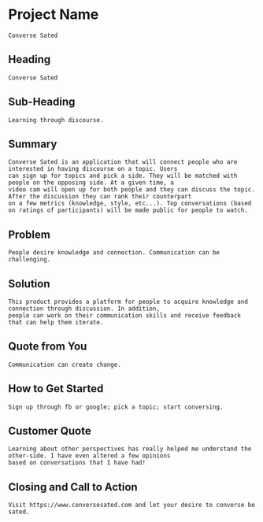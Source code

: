 # Project Name #
    Converse Sated

<!-- 
> This material was originally posted [here](http://www.quora.com/What-is-Amazons-approach-to-product-development-and-product-management). It is reproduced here for posterities sake.

There is an approach called "working backwards" that is widely used at Amazon. They work backwards from the customer, rather than starting with an idea for a product and trying to bolt customers onto it. While working backwards can be applied to any specific product decision, using this approach is especially important when developing new products or features.

For new initiatives a product manager typically starts by writing an internal press release announcing the finished product. The target audience for the press release is the new/updated product's customers, which can be retail customers or internal users of a tool or technology. Internal press releases are centered around the customer problem, how current solutions (internal or external) fail, and how the new product will blow away existing solutions.

If the benefits listed don't sound very interesting or exciting to customers, then perhaps they're not (and shouldn't be built). Instead, the product manager should keep iterating on the press release until they've come up with benefits that actually sound like benefits. Iterating on a press release is a lot less expensive than iterating on the product itself (and quicker!).

If the press release is more than a page and a half, it is probably too long. Keep it simple. 3-4 sentences for most paragraphs. Cut out the fat. Don't make it into a spec. You can accompany the press release with a FAQ that answers all of the other business or execution questions so the press release can stay focused on what the customer gets. My rule of thumb is that if the press release is hard to write, then the product is probably going to suck. Keep working at it until the outline for each paragraph flows. 

Oh, and I also like to write press-releases in what I call "Oprah-speak" for mainstream consumer products. Imagine you're sitting on Oprah's couch and have just explained the product to her, and then you listen as she explains it to her audience. That's "Oprah-speak", not "Geek-speak".

Once the project moves into development, the press release can be used as a touchstone; a guiding light. The product team can ask themselves, "Are we building what is in the press release?" If they find they're spending time building things that aren't in the press release (overbuilding), they need to ask themselves why. This keeps product development focused on achieving the customer benefits and not building extraneous stuff that takes longer to build, takes resources to maintain, and doesn't provide real customer benefit (at least not enough to warrant inclusion in the press release).
 -->
 
## Heading ##
    Converse Sated 

## Sub-Heading ##
    Learning through discourse.

## Summary ##
    Converse Sated is an application that will connect people who are interested in having discourse on a topic. Users
    can sign up for topics and pick a side. They will be matched with people on the opposing side. At a given time, a 
    video cam will open up for both people and they can discuss the topic. After the discussion they can rank their counterpart
    on a few metrics (knowledge, style, etc...). Top conversations (based on ratings of participants) will be made public for people to watch.

## Problem ##
    People desire knowledge and connection. Communication can be challenging.

## Solution ##
    This product provides a platform for people to acquire knowledge and connection through discussion. In addition, 
    people can work on their communication skills and receive feedback that can help them iterate. 

## Quote from You ##
    Communication can create change.

## How to Get Started ##
    Sign up through fb or google; pick a topic; start conversing.

## Customer Quote ##
    Learning about other perspectives has really helped me understand the other-side. I have even altered a few opinions
    based on conversations that I have had! 

## Closing and Call to Action ##
    Visit https://www.conversesated.com and let your desire to converse be sated.
